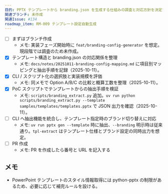 ```yaml
---
目的: PPTX テンプレートから branding.json を生成する仕組みの調査と対応方針を決定する
関連ブランチ: 未作成
関連Issue: #134
roadmap_item: RM-009 テンプレート設定自動生成
---
```


- [ ] まずはブランチ作成
  - メモ: 実装フェーズ開始時に `feat/branding-config-generator` を想定。現段階では調査のため未作成。
- [x] テンプレート構造と branding.json の対応関係を整理
  - メモ: `docs/notes/20251011-branding-config-mapping.md` に項目別マッピングと抽出手順を記録（2025-10-11）。
- [x] CLI / スクリプト化の選択肢と実装規模を評価
  - メモ: 同メモで Option A/B/C の比較と概算工数を整理（2025-10-11）。
- [x] PoC スクリプトでテンプレートからの抽出手順を検証
  - メモ: `scripts/branding_extract.py` 追加。`uv run python scripts/branding_extract.py --template samples/templates/templates.pptx` で JSON 出力を確認（2025-10-11）。
- [ ] CLI へ抽出機能を統合し、テンプレート指定時のブランド切り替えに対応
  - メモ: `uv run pptx gen --template` 時に抽出、`--branding` 明示時は従来通り。`tpl-extract` はテンプレート仕様とブランド設定の同時出力を想定。
- [ ] PR 作成
  - メモ: PR を作成したら番号と URL を記入する

## メモ
- PowerPoint テンプレートのスタイル情報取得には python-pptx の制限があるため、必要に応じて補完ルールを設ける。
